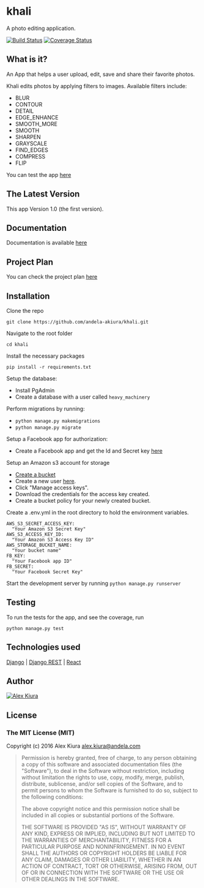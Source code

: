 # khali
A photo editing application.

[![Build Status](https://travis-ci.org/andela-akiura/khali.svg?branch=feature-review)](https://travis-ci.org/andela-akiura/khali)
[![Coverage Status](https://coveralls.io/repos/github/andela-akiura/khali/badge.svg?branch=feature-review)](https://coveralls.io/github/andela-akiura/khali?branch=feature-review)

## What is it?

An App that helps a user upload, edit, save and share their favorite photos.

Khali edits photos by applying filters to images. Available filters include:

* BLUR
* CONTOUR
* DETAIL
* EDGE_ENHANCE
* SMOOTH_MORE
* SMOOTH
* SHARPEN
* GRAYSCALE
* FIND_EDGES
* COMPRESS
* FLIP

You can test the app [here](http://khali.herokuapp.com)
## The Latest Version
This app Version 1.0 (the first version).

## Documentation
Documentation is available [here](http://khali.herokuapp.com/docs/)

## Project Plan
You can check the project plan [here](https://github.com/andela-akiura/khali/blob/feature-review/assets/PROJECTPLAN.md)

## Installation
Clone the repo
```
git clone https://github.com/andela-akiura/khali.git
```

Navigate to the root folder
```
cd khali
```
Install the necessary packages
```
pip install -r requirements.txt
```
Setup the database:
* Install PgAdmin
* Create a database with a user called `heavy_machinery`

Perform migrations by running:
* `python manage.py makemigrations`
* `python manage.py migrate`

Setup a Facebook app for authorization:
* Create a Facebook app and get the Id and Secret key [here](https://developers.facebook.com/apps/)

Setup an Amazon s3 account for storage
* [Create a bucket](http://docs.aws.amazon.com/AmazonS3/latest/UG/CreatingaBucket.html)
* Create a new user [here](https://console.aws.amazon.com/iam/home?#users).
* Click "Manage access keys".
* Download the credentials for the access key created.
* Create a bucket policy for your newly created bucket.

Create a .env.yml in the root directory to hold the environment variables.
```
AWS_S3_SECRET_ACCESS_KEY:
  "Your Amazon S3 Secret Key"
AWS_S3_ACCESS_KEY_ID:
  "Your Amazon S3 Access Key ID"
AWS_STORAGE_BUCKET_NAME:
  "Your bucket name"
FB_KEY:
  "Your Facebook app ID"
FB_SECRET:
  "Your Facebook Secret Key"
```

Start the development server by running `python manage.py runserver`


## Testing
To run the tests for the app, and see the coverage, run
```
python manage.py test
```


## Technologies used
[Django](https://www.djangoproject.com/) |
[Django REST](http://www.django-rest-framework.org/) |
[React](https://facebook.github.io/react/)


## Author
[![Alex Kiura](http://0.gravatar.com/avatar/ea50741579447e4a8dcd743e10c25fd7?s=144)](https://github.com/andela-akiura)


## License

### The MIT License (MIT)

Copyright (c) 2016 Alex Kiura <alex.kiura@andela.com>

> Permission is hereby granted, free of charge, to any person obtaining a copy
> of this software and associated documentation files (the "Software"), to deal
> in the Software without restriction, including without limitation the rights
> to use, copy, modify, merge, publish, distribute, sublicense, and/or sell
> copies of the Software, and to permit persons to whom the Software is
> furnished to do so, subject to the following conditions:
>
> The above copyright notice and this permission notice shall be included in
> all copies or substantial portions of the Software.
>
> THE SOFTWARE IS PROVIDED "AS IS", WITHOUT WARRANTY OF ANY KIND, EXPRESS OR
> IMPLIED, INCLUDING BUT NOT LIMITED TO THE WARRANTIES OF MERCHANTABILITY,
> FITNESS FOR A PARTICULAR PURPOSE AND NONINFRINGEMENT. IN NO EVENT SHALL THE
> AUTHORS OR COPYRIGHT HOLDERS BE LIABLE FOR ANY CLAIM, DAMAGES OR OTHER
> LIABILITY, WHETHER IN AN ACTION OF CONTRACT, TORT OR OTHERWISE, ARISING FROM,
> OUT OF OR IN CONNECTION WITH THE SOFTWARE OR THE USE OR OTHER DEALINGS IN
> THE SOFTWARE.
